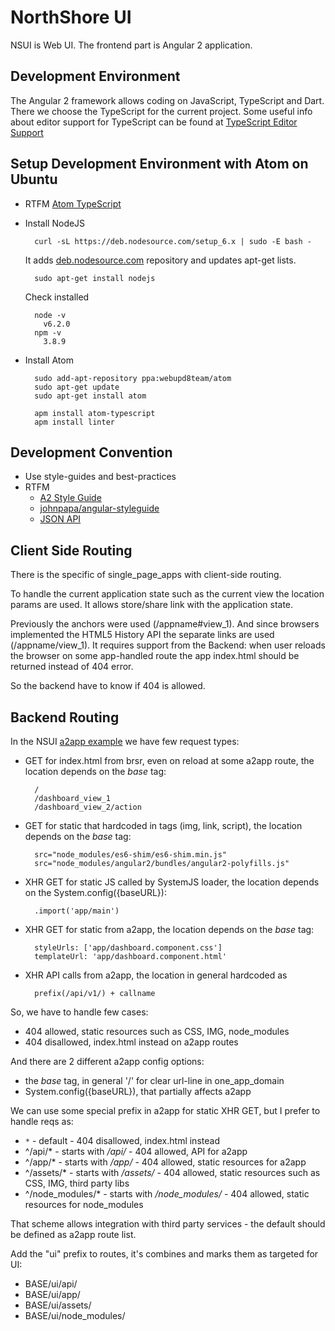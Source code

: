 NorthShore UI
=============

NSUI is Web UI.
The frontend part is Angular 2 application.


Development Environment
-----------------------

The Angular 2 framework allows coding on JavaScript, TypeScript and Dart.
There we choose the TypeScript for the current project. Some useful info about editor support for TypeScript can be
found at [TypeScript Editor Support](https://github.com/Microsoft/TypeScript/wiki/TypeScript-Editor-Support)

Setup Development Environment with Atom on Ubuntu
-------------------------------------------------

* RTFM [Atom TypeScript](https://atom.io/packages/atom-typescript)

* Install NodeJS

        curl -sL https://deb.nodesource.com/setup_6.x | sudo -E bash -

    It adds [deb.nodesource.com](https://deb.nodesource.com/node_6.x) repository
    and updates apt-get lists.

        sudo apt-get install nodejs

    Check installed

        node -v
          v6.2.0
        npm -v
          3.8.9

* Install Atom

        sudo add-apt-repository ppa:webupd8team/atom
        sudo apt-get update
        sudo apt-get install atom

        apm install atom-typescript
        apm install linter


Development Convention
----------------------

* Use style-guides and best-practices
* RTFM
  - [A2 Style Guide](https://angular.io/docs/ts/latest/guide/style-guide.html)
  - [johnpapa/angular-styleguide](https://github.com/johnpapa/angular-styleguide)
  - [JSON API](http://jsonapi.org/)


Client Side Routing
-------------------

There is the specific of single_page_apps with client-side routing.

To handle the current application state such as the current view the location params are used.
It allows store/share link with the application state.

Previously the anchors were used (/appname#view_1).
And since browsers implemented the HTML5 History API the separate links are used (/appname/view_1).
It requires support from the Backend: when user reloads the browser on some app-handled route the app index.html should be returned instead of 404 error.

So the backend have to know if 404 is allowed.


Backend Routing
---------------

In the NSUI [a2app example](https://github.com/johnpapa/angular2-tour-of-heroes/blob/master/index.html) we have few request types:

- GET for index.html from brsr, even on reload at some a2app route, the location depends on the _base_ tag:

        /
        /dashboard_view_1
        /dashboard_view_2/action

- GET for static that hardcoded in tags (img, link, script), the location depends on the _base_ tag:

        src="node_modules/es6-shim/es6-shim.min.js"
        src="node_modules/angular2/bundles/angular2-polyfills.js"

- XHR GET for static JS called by SystemJS loader, the location depends on the System.config({baseURL}):

        .import('app/main')

- XHR GET for static from a2app, the location depends on the _base_ tag:

        styleUrls: ['app/dashboard.component.css']
        templateUrl: 'app/dashboard.component.html'

- XHR API calls from a2app, the location in general hardcoded as

        prefix(/api/v1/) + callname


So, we have to handle few cases:

- 404 allowed, static resources such as CSS, IMG, node_modules
- 404 disallowed, index.html instead on a2app routes

And there are 2 different a2app config options:

- the _base_ tag, in general '/' for clear url-line in one_app_domain
- System.config({baseURL}), that partially affects a2app

We can use some special prefix in a2app for static XHR GET, but I prefer to handle reqs as:

- `*` - default - 404 disallowed, index.html instead
- ^/api/* - starts with _/api/_ - 404 allowed, API for a2app
- ^/app/* - starts with _/app/_ - 404 allowed, static resources for a2app
- ^/assets/* - starts with _/assets/_ - 404 allowed, static resources such as CSS, IMG, third party libs
- ^/node_modules/* - starts with _/node_modules/_ - 404 allowed, static resources for node_modules

That scheme allows integration with third party services - the default should be defined as a2app route list.

Add the "ui" prefix to routes, it's combines and marks them as targeted for UI:

- BASE/ui/api/
- BASE/ui/app/
- BASE/ui/assets/
- BASE/ui/node_modules/
